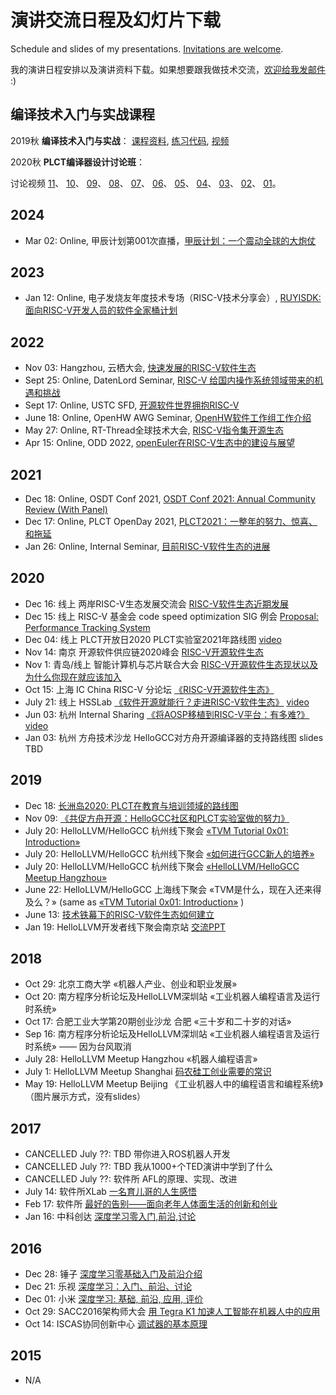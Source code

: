# 演讲交流日程及幻灯片下载

Schedule and slides of my presentations. [Invitations are welcome](mailto:lazyparser@gmail.com).

我的演讲日程安排以及演讲资料下载。如果想要跟我做技术交流，[欢迎给我发邮件](mailto:lazyparser@gmail.com) :)

## 编译技术入门与实战课程

2019秋 **编译技术入门与实战**：
[课程资料](https://github.com/lazyparser/becoming-a-compiler-engineer),
[练习代码](https://github.com/lazyparser/becoming-a-compiler-engineer-codes),
[视频](https://www.bilibili.com/video/av78503049)

2020秋 **PLCT编译器设计讨论班**：

讨论视频
[11](https://www.bilibili.com/video/BV1kp4y1z7JU)、
[10](https://www.bilibili.com/video/BV1nv411r7yf)、
[09](https://www.bilibili.com/video/BV1iz4y1y7Xe)、
[08](https://www.bilibili.com/video/BV1hv411r7ns)、
[07](https://www.bilibili.com/video/bv1PA411j79G)、
[06](https://www.bilibili.com/video/BV1Tz4y1y7Ng)、
[05](https://www.bilibili.com/video/BV14t4y1e7nJ)、
[04](https://www.bilibili.com/video/BV1Qt4y1Y7yc)、
[03](https://www.bilibili.com/video/bv1Ky4y1879o)、
[02](https://www.bilibili.com/video/BV1zA41177SH)、
[01](https://www.bilibili.com/video/BV1454y1m7EF)。

## 2024

- Mar 02: Online, 甲辰计划第001次直播，[甲辰计划：一个震动全球的大炮仗](slides/20240302-Jiachen-Project-Intro.pdf)

## 2023

- Jan 12: Online, 电子发烧友年度技术专场（RISC-V技术分享会）, [RUYISDK:面向RISC-V开发人员的软件全家桶计划](slides/20230112-RuyiSDK-Introduction.pdf)

## 2022

- Nov 03: Hangzhou, 云栖大会, [快速发展的RISC-V软件生态](slides/20221103-RISCV-Ecosystem-OpenAnolis-v3.pdf)
- Sept 25: Online, DatenLord Seminar, [RISC-V 给国内操作系统领域带来的机遇和挑战](slides/20220925-RISCV-OS.pdf)
- Sept 17: Online, USTC SFD, [开源软件世界拥抱RISC-V](slides/20220917-USTC-SFD.pdf)
- June 18: Online, OpenHW AWG Seminar, [OpenHW软件工作组工作介绍](slides/20220618-OpenHW-AWG-Software-TG-Intro-v2.pdf)
- May 27: Online, RT-Thread全球技术大会, [RISC-V指令集开源生态](slides/20220527-RV-Soft-Ecosystem.pdf)
- Apr 15: Online, ODD 2022, [openEuler在RISC-V生态中的建设与展望](slides/20220415-openEuler-Dev-Day-RISC-V.pdf)

## 2021

- Dec 18: Online, OSDT Conf 2021, [OSDT Conf 2021: Annual Community Review (With Panel)](slides/20211218-OSDTConf2021.pdf)
- Dec 17: Online, PLCT OpenDay 2021, [PLCT2021：一整年的努力、惊喜、和拖延](slides/20211217-PLCT2021-Reflection.pdf)
- Jan 26: Online, Internal Seminar, [目前RISC-V软件生态的进展](slides/20210126-RISCV-SW-OBTF.pdf)

## 2020

- Dec 16: 线上 两岸RISC-V生态发展交流会 [RISC-V软件生态近期发展](slides//20201216-RISCV-Meeting-between-mainland-taiwan.pdf)
- Dec 15: 线上 RISC-V 基金会 code speed optimization SIG 例会 [Proposal: Performance Tracking System](slides//20201215-proposal-code-speed-tracker.pdf)
- Dec 04: 线上 PLCT开放日2020 PLCT实验室2021年路线图 [video](https://www.bilibili.com/video/BV1wt4y1k7cN?p=1)
- Nov 14: 南京 开源软件供应链2020峰会 [RISC-V开源软件生态](slides/20201114-RISC-V-Open-Source-Ecosystem.pdf)
- Nov 1: 青岛/线上 智能计算机与芯片联合大会 [RISC-V开源软件生态现状以及为什么你现在就应该加入](slides/20201101-RISCV-Software-Ecosystem.pdf)
- Oct 15: 上海 IC China RISC-V 分论坛 [《RISC-V开源软件生态》](slides/20201015-RISCV-Software-Ecosystem.pdf)
- July 21: 线上 HSSLab [《软件开源就能行？走进RISC-V软件生态》](slides/20200721-RISCV-for-HSSLab-v1.pdf) [video](https://www.bilibili.com/video/BV1L5411a7Zg)
- Jun 03: 杭州 Internal Sharing [《将AOSP移植到RISC-V平台：有多难?》](slides/20200603-AOSP-RISCV-Porting-Survey.pdf) [video](https://www.bilibili.com/video/BV1wC4y1a7Za)
- Jan 03: 杭州 方舟技术沙龙 HelloGCC对方舟开源编译器的支持路线图 slides TBD

## 2019

- Dec 18: [长洲岛2020: PLCT在教育与培训领域的路线图](https://github.com/isrc-cas/PLCT-OpenDay-2019/blob/master/05-wuwei-Changzhoudao2020plan.pdf)
- Nov 09: [《共促方舟开源：HelloGCC社区和PLCT实验室做的努力》](slides/20191109-OSDT19-OpenArkCompiler.pdf)
- July 20: HelloLLVM/HelloGCC 杭州线下聚会 [«TVM Tutorial 0x01: Introduction»](slides/20190720-tvm-intro.pdf)
- July 20: HelloLLVM/HelloGCC 杭州线下聚会 [«如何进行GCC新人的培养»](slides/20190720-Why-and-How-to-Bringup-New-GCC-Contributors.pdf)
- July 20: HelloLLVM/HelloGCC 杭州线下聚会 [«HelloLLVM/HelloGCC Meetup Hangzhou»](slides/20190720-hellollvm-hangzhou.pdf)
- June 22: HelloLLVM/HelloGCC 上海线下聚会 «TVM是什么，现在入还来得及么？» (same as [«TVM Tutorial 0x01: Introduction»](slides/20190720-tvm-intro.pdf) )
- June 13: [技术铁幕下的RISC-V软件生态如何建立](slides/20190613-build-software-ecosystem-for-RISC-V.pdf)
- Jan 19: HelloLLVM开发者线下聚会南京站 [交流PPT](slides/20190119-HelloLLVM-Nanjing.pdf)

## 2018

- Oct 29: 北京工商大学 «机器人产业、创业和职业发展»
- Oct 20: 南方程序分析论坛及HelloLLVM深圳站 «工业机器人编程语言及运行时系统»
- Oct 17: 合肥工业大学第20期创业沙龙 合肥 «三十岁和二十岁的对话»
- Sep 16: 南方程序分析论坛及HelloLLVM深圳站 «工业机器人编程语言及运行时系统» —— 因为台风取消
- July 28: HelloLLVM Meetup Hangzhou «机器人编程语言»
- July 1: HelloLLVM Meetup Shanghai [码农硅工创业需要的常识](slides/20180701-HelloLLVM-Shanghai.pdf)
- May 19: HelloLLVM Meetup Beijing 《工业机器人中的编程语言和编程系统》（图片展示方式，没有slides）

## 2017

- CANCELLED July ??: TBD 带你进入ROS机器人开发
- CANCELLED July ??: TBD 我从1000+个TED演讲中学到了什么
- CANCELLED July ??: 软件所 AFL的原理、实现、改进
- July 14: 软件所XLab [一名育儿哥的人生感悟](slides/20170714-being-parents-github.pdf)
- Feb 17: 软件所 [最好的告别——面向老年人体面生活的创新和创业](slides/20170217-being-mortal-github.pdf)
- Jan 16: 中科创达 [深度学习零入门,前沿,讨论](slides/20170116-thundersoft-DeepLearning-4x3.pdf)

## 2016

- Dec 28: 锤子 [深度学习零基础入门及前沿介绍](slides/20161228-smartisan-DeepLearning.pdf)
- Dec 21: 乐视 [深度学习：入门、前沿、讨论](slides/20161221-letv-DeepLearning.pdf)
- Dec 01: 小米 [深度学习: 基础, 前沿, 应用, 评价](slides/20161201-xiaomi-DeepLearning.pdf)
- Oct 29: SACC2016架构师大会 [用 Tegra K1 加速人工智能在机器人中的应用](https://github.com/lazyparser/osdt16talk/blob/master/WeiWu-SACC16-OSDT16.pdf)
- Oct 14: ISCAS协同创新中心 [调试器的基本原理](https://github.com/lazyparser/slides-debugger-introduction/blob/master/%E8%B0%83%E8%AF%95%E5%99%A8%E7%9A%84%E5%9F%BA%E6%9C%AC%E5%8E%9F%E7%90%86%20-%20github.pdf)

## 2015

- N/A
